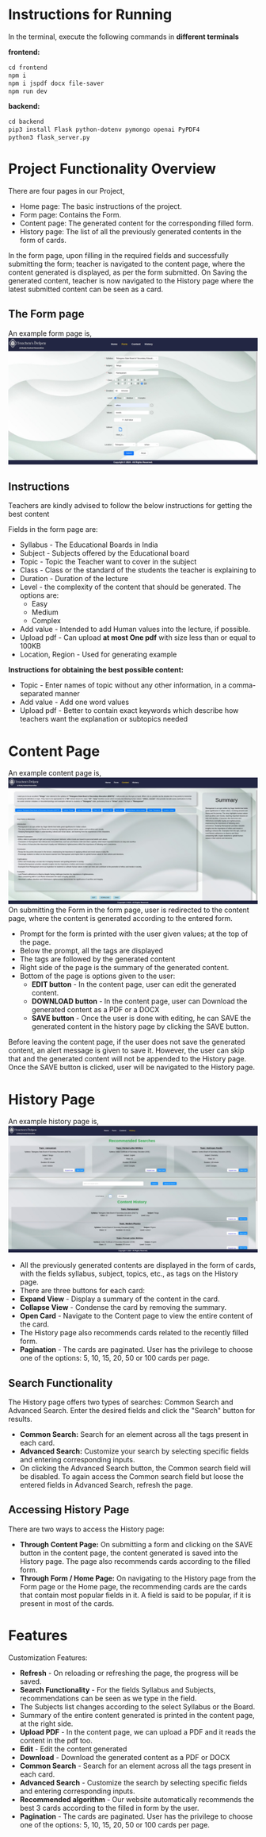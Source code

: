 # Instructions for Running

In the terminal, execute the following commands in **different terminals** <br>

**frontend:**<br>
```
cd frontend
npm i
npm i jspdf docx file-saver
npm run dev
```

**backend:**<br>
```
cd backend
pip3 install Flask python-dotenv pymongo openai PyPDF4
python3 flask_server.py
```

# Project Functionality Overview
There are four pages in our Project,
- Home page: The basic instructions of the project.
- Form page: Contains the Form.
- Content page: The generated content for the corresponding filled form.
- History page: The list of all the previously generated contents in the form of cards.

In the form page, upon filling in the required fields and successfully submitting the form; teacher is navigated to the content page, where the content generated is displayed, as per the form submitted. On Saving the generated content, teacher is now navigated to the History page where the latest submitted content can be seen as a card. 

## The Form page
An example form page is,
![Form page](./frontend/src/assets/form.jpeg)

## Instructions
Teachers are kindly advised to follow the below instructions for getting the best content

 Fields in the form page are:
 - Syllabus - The Educational Boards in India
 - Subject - Subjects offered by the Educational board
 - Topic - Topic the Teacher want to cover in the subject
 - Class - Class or the standard of the students the teacher is explaining to
 - Duration - Duration of the lecture
 - Level - the complexity of the content that should be generated. The options are:
    - Easy
   - Medium
   - Complex
 - Add value - Intended to add Human values into the lecture, if possible.
 - Upload pdf - Can upload **at most One pdf** with size less than or equal to 100KB
 - Location, Region - Used for generating example

**Instructions for obtaining the best possible content:**
- Topic - Enter names of topic without any other information, in a comma-separated manner
- Add value - Add one word values
- Upload pdf - Better to contain exact keywords which describe how teachers want the explanation or subtopics needed


# Content Page
An example content page is,
![Content page](./frontend/src/assets/content.jpeg)
On submitting the Form in the form page, user is redirected to the content page, where the content is generated according to the entered form.
- Prompt for the form is printed with the user given values; at the top of the page.
- Below the prompt, all the tags are displayed
- The tags are followed by the generated content
- Right side of the page is the summary of the generated content.
- Bottom of the page is options given to the user:
    - **EDIT button** - In the content page, user can edit the generated content.
    - **DOWNLOAD button** - In the content page, user can Download the generated content as a PDF or a DOCX
    - **SAVE button** - Once the user is done with editing, he can SAVE the generated content in the history page by clicking the SAVE button.

Before leaving the content page, if the user does not save the generated content, an alert message is given to save it. However, the user can skip that and the generated content will not be appended to the History page.
Once the SAVE button is clicked, user will be navigated to the History page.

# History Page
An example history page is,
![History Page](./frontend/src/assets/history.jpeg)
- All the previously generated contents are displayed in the form of cards, with the fields syllabus, subject, topics, etc., as tags on the History page.
- There are three buttons for each card:
 - **Expand View** - Display a summary of the content in the card.
 - **Collapse View** - Condense the card by removing the summary.
 - **Open Card** - Navigate to the Content page to view the entire content of the card.
- The History page also recommends cards related to the recently filled form.
- **Pagination** - The cards are paginated. User has the privilege to choose one of the options: 5, 10, 15, 20, 50 or 100 cards per page.

## Search Functionality
The History page offers two types of searches: Common Search and Advanced Search. Enter the desired fields and click the "Search" button for results.

- **Common Search:** Search for an element across all the tags present in each card.
- **Advanced Search:** Customize your search by selecting specific fields and entering corresponding inputs.
 - On clicking the Advanced Search button, the Common search field will be disabled. To again access the Common search field but loose the entered fields in Advanced Search, refresh the page.

## Accessing History Page
There are two ways to access the History page:

- **Through Content Page:** On submitting a form and clicking on the SAVE button in the content page, the content generated is saved into the History page. The page also recommends cards according to the filled form.
- **Through Form / Home Page:** On navigating to the History page from the Form page or the Home page, the recommending cards are the cards that contain most popular fields in it. A field is said to be popular, if it is present in most of the cards.

# Features
Customization Features:
 - **Refresh** - On reloading or refreshing the page, the progress will be saved.
 - **Search Functionality** - For the fields Syllabus and Subjects, recommendations can be seen as we type in the field.
 - The Subjects list changes according to the select Syllabus or the Board.
 - Summary of the entire content generated is printed in the content page, at the right side.
 - **Upload PDF** - In the content page, we can upload a PDF and it reads the content in the pdf too.
 - **Edit** - Edit the content generated
 - **Download** - Download the generated content as a PDF or DOCX
 - **Common Search** - Search for an element across all the tags present in each card.
 - **Advanced Search** - Customize the search by selecting specific fields and entering corresponding inputs.
 - **Recommended algorithm** - Our website automatically recommends the best 3 cards according to the filled in form by the user.
 - **Pagination** - The cards are paginated. User has the privilege to choose one of the options: 5, 10, 15, 20, 50 or 100 cards per page.
